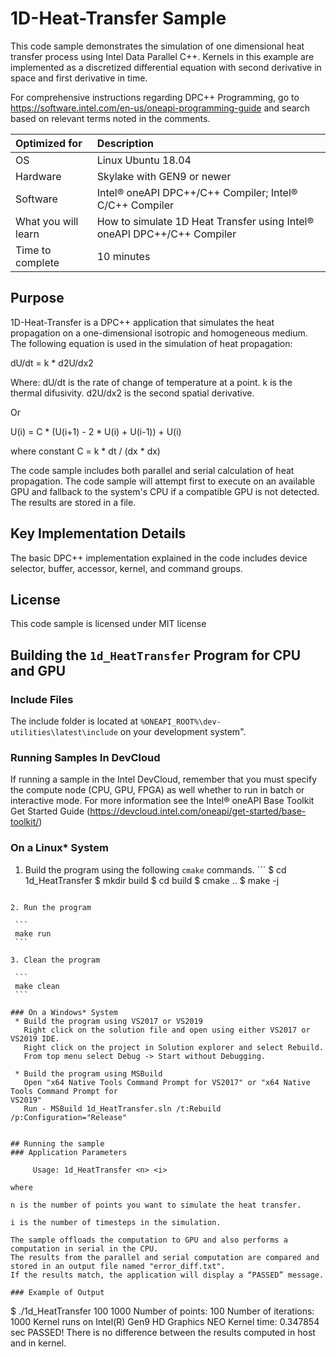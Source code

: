 ﻿# 1D-Heat-Transfer Sample

This code sample demonstrates the simulation of one dimensional heat transfer process using
Intel Data Parallel C++. Kernels in this example are implemented as a discretized differential
equation with second derivative in space and first derivative in time.

For comprehensive instructions regarding DPC++ Programming, go to
https://software.intel.com/en-us/oneapi-programming-guide
and search based on relevant terms noted in the comments.
  
| Optimized for                     | Description
|:---                               |:---
| OS                                | Linux Ubuntu 18.04
| Hardware                          | Skylake with GEN9 or newer
| Software                          | Intel&reg; oneAPI DPC++/C++ Compiler; Intel&reg; C/C++ Compiler
| What you will learn               | How to simulate 1D Heat Transfer using Intel&reg; oneAPI DPC++/C++ Compiler
| Time to complete                  | 10 minutes


## Purpose

1D-Heat-Transfer is a DPC++ application that simulates the heat propagation on a one-dimensional 
isotropic and homogeneous medium. The following equation is used in the simulation of heat propagation:

dU/dt = k * d2U/dx2

Where:
dU/dt is the rate of change of temperature at a point.
k is the thermal difusivity.
d2U/dx2 is the second spatial derivative.

Or

U(i) = C * (U(i+1) - 2 * U(i) + U(i-1)) + U(i)

where constant C = k * dt / (dx * dx)

The code sample includes both parallel and serial calculation of heat propagation. The code sample will 
attempt first to execute on an available GPU and fallback to the system's CPU if a compatible GPU is 
not detected. The results are stored in a file.


## Key Implementation Details 

The basic DPC++ implementation explained in the code includes device selector, buffer, accessor, kernel, and command groups.


## License  

This code sample is licensed under MIT license  


## Building the `1d_HeatTransfer` Program for CPU and GPU

### Include Files  
The include folder is located at `%ONEAPI_ROOT%\dev-utilities\latest\include` on your development system".  

### Running Samples In DevCloud
If running a sample in the Intel DevCloud, remember that you must specify the compute node (CPU, GPU, 
FPGA) as well whether to run in batch or interactive mode. For more information see the Intel® oneAPI 
Base Toolkit Get Started Guide (https://devcloud.intel.com/oneapi/get-started/base-toolkit/)

### On a Linux* System  
  1. Build the program using the following `cmake` commands. 
    ```
    $ cd 1d_HeatTransfer
    $ mkdir build
    $ cd build
    $ cmake ..
    $ make -j
   ```

  2. Run the program
    
    ```
    make run  
    ```
   
  3. Clean the program  
    
    ```
    make clean
    ```

### On a Windows* System
    * Build the program using VS2017 or VS2019
      Right click on the solution file and open using either VS2017 or VS2019 IDE.
      Right click on the project in Solution explorer and select Rebuild.
      From top menu select Debug -> Start without Debugging.

    * Build the program using MSBuild
      Open "x64 Native Tools Command Prompt for VS2017" or "x64 Native Tools Command Prompt for
 VS2019"
      Run - MSBuild 1d_HeatTransfer.sln /t:Rebuild /p:Configuration="Release"


## Running the sample
### Application Parameters   
	
        Usage: 1d_HeatTransfer <n> <i>

where

n is the number of points you want to simulate the heat transfer.

i is the number of timesteps in the simulation. 

The sample offloads the computation to GPU and also performs a computation in serial in the CPU. 
The results from the parallel and serial computation are compared and stored in an output file named "error_diff.txt". 
If the results match, the application will display a “PASSED” message.  

### Example of Output
```
$ ./1d_HeatTransfer 100 1000
Number of points: 100
Number of iterations: 1000
Kernel runs on Intel(R) Gen9 HD Graphics NEO
Kernel time: 0.347854 sec
PASSED! There is no difference between the results computed in host and in kernel.
```
